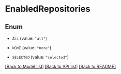 # EnabledRepositories

## Enum


* `ALL` (value: `"all"`)

* `NONE` (value: `"none"`)

* `SELECTED` (value: `"selected"`)


[[Back to Model list]](../README.md#documentation-for-models) [[Back to API list]](../README.md#documentation-for-api-endpoints) [[Back to README]](../README.md)


